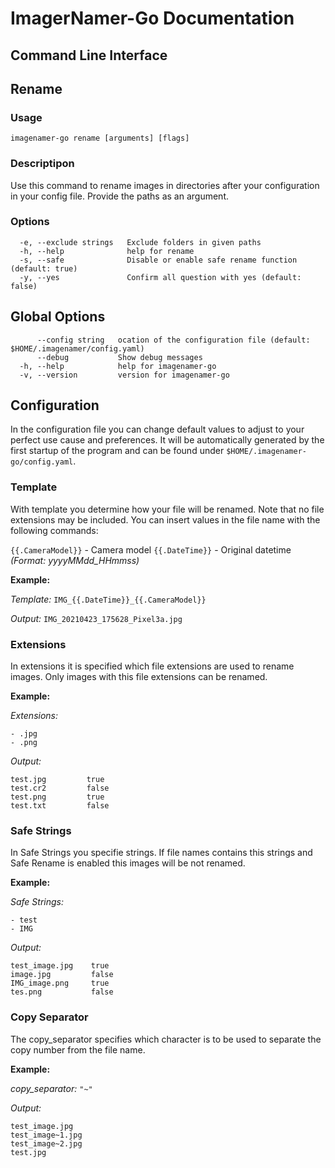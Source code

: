# ImagerNamer-Go Documentation

## Command Line Interface

## Rename

### Usage

`imagenamer-go rename [arguments] [flags]`

### Descriptipon

Use this command to rename images in directories after your configuration in your config file.
Provide the paths as an argument.

### Options

```
  -e, --exclude strings   Exclude folders in given paths
  -h, --help              help for rename
  -s, --safe              Disable or enable safe rename function (default: true)
  -y, --yes               Confirm all question with yes (default: false)
```

## Global Options

```
      --config string   ocation of the configuration file (default: $HOME/.imagenamer/config.yaml)
      --debug           Show debug messages
  -h, --help            help for imagenamer-go
  -v, --version         version for imagenamer-go
```

## Configuration

In the configuration file you can change default values to adjust to your perfect use cause and preferences. It will be automatically generated by the first startup of the program and can be found under `$HOME/.imagenamer-go/config.yaml`.

### Template

With template you determine how your file will be renamed. 
Note that no file extensions may be included. You can insert values in the file name with the following commands:

`{{.CameraModel}}` - Camera model
`{{.DateTime}}` - Original datetime *(Format: yyyyMMdd_HHmmss)*

**Example:**

*Template:* `IMG_{{.DateTime}}_{{.CameraModel}}`

*Output:* `IMG_20210423_175628_Pixel3a.jpg`

### Extensions

In extensions it is specified which file extensions are used to rename images. Only images with this file extensions can be renamed.

**Example:**

*Extensions:* 
```
- .jpg
- .png
```

*Output:*

```
test.jpg         true
test.cr2         false
test.png         true
test.txt         false
```

### Safe Strings

In Safe Strings you specifie strings. If file names contains this strings and Safe Rename is enabled this images will be not renamed.

**Example:**

*Safe Strings:*

```
- test
- IMG
```

*Output:*

```
test_image.jpg    true
image.jpg         false
IMG_image.png     true
tes.png           false
```

### Copy Separator

The copy_separator specifies which character is to be used to separate the copy number from the file name.

**Example:**

*copy_separator:* `"~"`

*Output:*

```
test_image.jpg
test_image~1.jpg
test_image~2.jpg
test.jpg
```